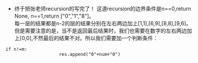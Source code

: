 - 终于把张老师recursion的写完了！
这道recursion的边界条件是n==0,return None, n==1,return ["0","1","8"]。  
每一层的结果都是n-2的层的结果分别在左右两边加上[1,1],[6,9],[8,8],[9,6]。  
但是需要注意的是，当不是返回最后结果时，我们也需要在数字的左右两边加上[0,0],不然最后的结果不对。所以我们需要加一个判断条件：  
```python3
if n!=m:
                    res.append("0"+num+"0")
```